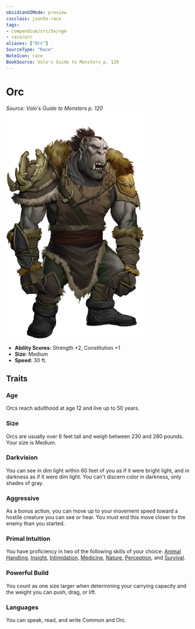 ```yaml
---
obsidianUIMode: preview
cssclass: json5e-race
tags:
- compendium/src/5e/vgm
- race/orc
aliases: ["Orc"]
SourceType: "Race"
NoteIcon: race
BookSource: Volo's Guide to Monsters p. 120
---
```

# Orc
*Source: Volo's Guide to Monsters p. 120*  
![](https://raw.githubusercontent.com/5etools-mirror-2/5etools-img/main/races/VGM/Orc.webp#right)  

- **Ability Scores**: Strength +2, Constitution +1
- **Size**: Medium
- **Speed**: 30 ft.

## Traits

### Age

Orcs reach adulthood at age 12 and live up to 50 years.

### Size

Orcs are usually over 6 feet tall and weigh between 230 and 280 pounds. Your size is Medium.

### Darkvision

You can see in dim light within 60 feet of you as if it were bright light, and in darkness as if it were dim light. You can't discern color in darkness, only shades of gray.

### Aggressive

As a bonus action, you can move up to your movement speed toward a hostile creature you can see or hear. You must end this move closer to the enemy than you started.

### Primal Intuition

You have proficiency in two of the following skills of your choice: [Animal Handling](/3-Mechanics/CLI/rules/skills.md#Animal%20Handling), [Insight](/3-Mechanics/CLI/rules/skills.md#Insight), [Intimidation](/3-Mechanics/CLI/rules/skills.md#Intimidation), [Medicine](/3-Mechanics/CLI/rules/skills.md#Medicine), [Nature](/3-Mechanics/CLI/rules/skills.md#Nature), [Perception](/3-Mechanics/CLI/rules/skills.md#Perception), and [Survival](/3-Mechanics/CLI/rules/skills.md#Survival).

### Powerful Build

You count as one size larger when determining your carrying capacity and the weight you can push, drag, or lift.

### Languages

You can speak, read, and write Common and Orc.
